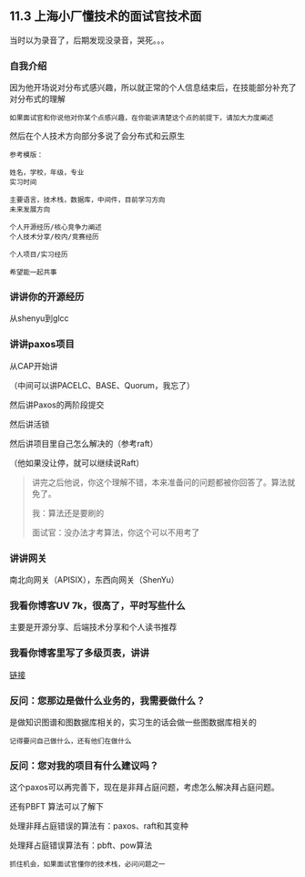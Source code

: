 ## 11.3 上海小厂懂技术的面试官技术面

当时以为录音了，后期发现没录音，哭死。。。

### 自我介绍

因为他开场说对分布式感兴趣，所以就正常的个人信息结束后，在技能部分补充了对分布式的理解

```
如果面试官和你说他对你某个点感兴趣，在你能讲清楚这个点的前提下，请加大力度阐述
```

然后在个人技术方向部分多说了会分布式和云原生

```
参考模版：

姓名，学校，年级，专业
实习时间

主要语言，技术栈，数据库，中间件，目前学习方向
未来发展方向

个人开源经历/核心竞争力阐述
个人技术分享/校内/竞赛经历

个人项目/实习经历

希望能一起共事
```



### 讲讲你的开源经历

从shenyu到glcc

### 讲讲paxos项目

从CAP开始讲

（中间可以讲PACELC、BASE、Quorum，我忘了）

然后讲Paxos的两阶段提交

然后讲活锁

然后讲项目里自己怎么解决的（参考raft）

（他如果没让停，就可以继续说Raft）

>讲完之后他说，你这个理解不错，本来准备问的问题都被你回答了。算法就免了。
>
>我：算法还是要刷的
>
>面试官：没办法才考算法，你这个可以不用考了

### 讲讲网关

南北向网关（APISIX），东西向网关（ShenYu）



### 我看你博客UV 7k，很高了，平时写些什么

主要是开源分享、后端技术分享和个人读书推荐

### 我看你博客里写了多级页表，讲讲

[链接](http://erdengk.top/archives/924jiang-jiang-cao-zuo-xi-tong-de-duo-ji-ye-biao--wei-shen-me-duo-ji-ye-biao-hui-sheng-kong-jian-)

### 反问：您那边是做什么业务的，我需要做什么？

是做知识图谱和图数据库相关的，实习生的话会做一些图数据库相关的

```
记得要问自己做什么，还有他们在做什么
```



### 反问：您对我的项目有什么建议吗？

这个paxos可以再完善下，现在是非拜占庭问题，考虑怎么解决拜占庭问题。

还有PBFT 算法可以了解下

处理非拜占庭错误的算法有：paxos、raft和其变种

处理拜占庭错误算法有：pbft、pow算法

```
抓住机会，如果面试官懂你的技术栈，必问问题之一
```






